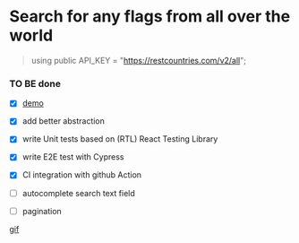 # Search for any flags from all over the world

> using public API_KEY = "https://restcountries.com/v2/all";

### TO BE done
- [x] [demo](https://search-flag.netlify.app/)
- [x] add better abstraction
- [x] write Unit tests based on (RTL) React Testing Library 
- [x] write E2E test with Cypress
- [x] CI integration with github Action 
- [ ] autocomplete search text field 
- [ ] pagination


[gif](flags.gif)